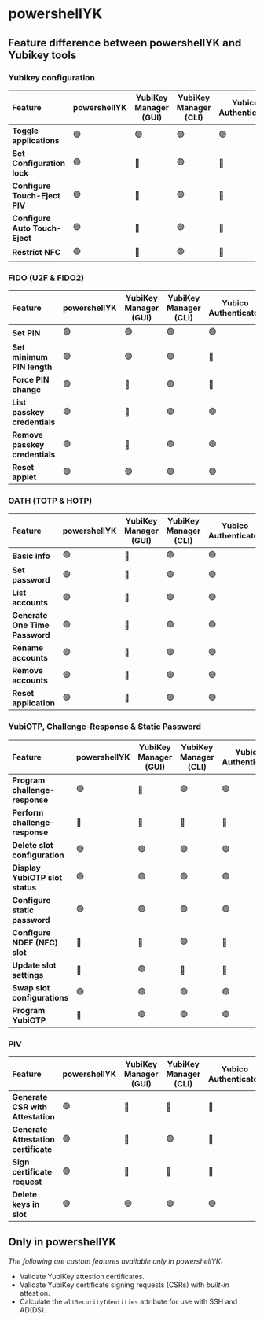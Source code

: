 # powershellYK

## Feature difference between powershellYK and Yubikey tools

### Yubikey configuration
| Feature | powershellYK | YubiKey Manager (GUI) | YubiKey Manager (CLI) | Yubico Authenticator |
| :--- | --- | --- | --- | --- |
| **Toggle applications** | 🟢 | 🟢 | 🟢 |🟢 |
| **Set Configuration lock** | 🟢 | 🔴 | 🟢 | 🔴 |
| **Configure Touch-Eject PIV** | 🟢 | 🔴 | 🟢 | 🔴 |
| **Configure Auto Touch-Eject** | 🟢 | 🔴 | 🟢 | 🔴 |
| **Restrict NFC** | 🟢 | 🔴 | 🟢 | 🔴 |

### FIDO (U2F & FIDO2)
| Feature | powershellYK | YubiKey Manager (GUI) | YubiKey Manager (CLI) | Yubico Authenticator |
| :--- | --- | --- | --- | --- |
| **Set PIN** | 🟢 | 🟢 | 🟢 | 🟢 |
| **Set minimum PIN length** | 🟢 | 🟢 | 🟢 | 🔴 |
| **Force PIN change** | 🟢 | 🔴 | 🟢 | 🔴 |
| **List passkey credentials** | 🟢 | 🔴 | 🟢 | 🟢 |
| **Remove passkey credentials** | 🟢 | 🔴 | 🟢 | 🟢 |
| **Reset applet** | 🟢 | 🟢 | 🟢 | 🟢 |


### OATH (TOTP & HOTP)
| Feature | powershellYK | YubiKey Manager (GUI) | YubiKey Manager (CLI) | Yubico Authenticator |
| :--- | --- | --- | --- | --- |
| **Basic info** | 🟢 | 🔴 | 🟢 |🟢 |
| **Set password** | 🟢 | 🔴 | 🟢 | 🟢 |
| **List accounts** | 🟢 | 🔴 | 🟢 | 🟢 |
| **Generate One Time Password** | 🟢 | 🔴 | 🟢 | 🟢 |
| **Rename accounts** | 🟢 | 🔴 | 🟢 | 🟢 |
| **Remove accounts** | 🟢 | 🔴 | 🟢 | 🟢 |
| **Reset application** | 🟢 | 🔴 | 🟢 | 🟢 |

### YubiOTP, Challenge-Response & Static Password
| Feature | powershellYK | YubiKey Manager (GUI) | YubiKey Manager (CLI) | Yubico Authenticator |
| :--- | --- | --- | --- | --- |
| **Program challenge-response** | 🟢 | 🔴 | 🟢 | 🟢 |
| **Perform challenge-response** | 🔴 | 🔴 | 🔴 | 🔴 |
| **Delete slot configuration** | 🟢 | 🟢 | 🟢 | 🟢 |
| **Display YubiOTP slot status** | 🟢 | 🟢 | 🟢 | 🟢 |
| **Configure static password** | 🟢 | 🟢 | 🟢 | 🟢 |
| **Configure NDEF (NFC) slot** | 🔴| 🔴 | 🟢 | 🔴 |
| **Update slot settings** | 🔴 | 🟢 | 🔴 | 🔴 |
| **Swap slot configurations** | 🟢 | 🟢 | 🟢 | 🟢 |
| **Program YubiOTP** | 🔴 | 🟢 | 🟢 | 🟢 |

### PIV
| Feature | powershellYK | YubiKey Manager (GUI) | YubiKey Manager (CLI) | Yubico Authenticator | yubico-piv-tool |
| :--- | --- | --- | --- | --- | --- |
| **Generate CSR with Attestation** | 🟢 | 🔴 | 🔴 |🔴 | 🟢 |
| **Generate Attestation certificate** | 🟢 | 🔴 | 🟢 | 🔴 |🟢 |
| **Sign certificate request** | 🟢 | 🔴 | 🔴 | 🔴 |🔴 |
| **Delete keys in slot** | 🟢 | 🟢 | 🟢 | 🟢 |🟢 |

## Only in powershellYK
_The following are custom features available only in powershellYK:_
- Validate YubiKey attestion certificates.
- Validate YubiKey certificate signing requests (CSRs) with _built-in_ attestion.
- Calculate the `altSecurityIdentities` attribute for use with SSH and AD(DS).
